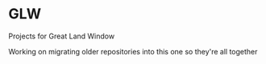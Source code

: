 # GLW
Projects for Great Land Window

Working on migrating older repositories into this one so they're all together
